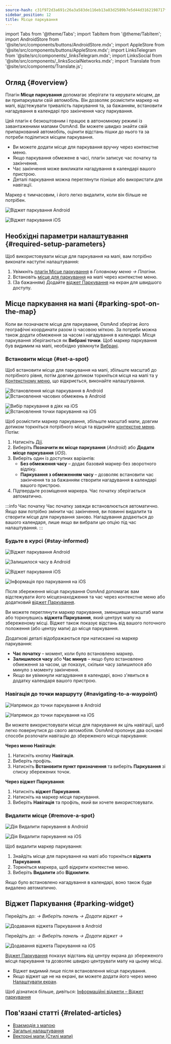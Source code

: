 ```yaml
---
source-hash: c31f972d3a691c26a3a583de116eb13a83d2589b7e5d44d3162198717f9b326f
sidebar_position: 12
title: Місце паркування
---
```

import Tabs from '@theme/Tabs';
import TabItem from '@theme/TabItem';
import AndroidStore from '@site/src/components/buttons/AndroidStore.mdx';
import AppleStore from '@site/src/components/buttons/AppleStore.mdx';
import LinksTelegram from '@site/src/components/_linksTelegram.mdx';
import LinksSocial from '@site/src/components/_linksSocialNetworks.mdx';
import Translate from '@site/src/components/Translate.js';



## Огляд {#overview}

Плагін **Місце паркування** допомагає зберігати та керувати місцем, де ви припаркували свій автомобіль. Він дозволяє розмістити маркер на мапі, відстежувати тривалість паркування та, за бажанням, встановити нагадування в календарі про закінчення часу паркування.

Цей плагін є безкоштовним і працює в автономному режимі із завантаженими мапами OsmAnd. Ви можете швидко знайти свій припаркований автомобіль, оцінити відстань пішки до нього та за потреби поділитися місцем паркування.

- Ви можете додати місце для паркування вручну через контекстне меню.
- Якщо паркування обмежене в часі, плагін записує час початку та закінчення.
- Час закінчення може викликати нагадування в календарі вашого пристрою.
- Деталі паркування можна переглянути пізніше або використати для навігації.

Маркер є тимчасовим, і його легко видалити, коли він більше не потрібен.

<Tabs groupId="operating-systems" queryString="current-os">

<TabItem value="android" label="Android">

![Віджет паркування Android](@site/static/img/plugins/parking/parking_widget_android.png)

</TabItem>

<TabItem value="ios" label="iOS">

![Віджет паркування iOS](@site/static/img/plugins/parking/parking_widget_ios.png)

</TabItem>

</Tabs>


## Необхідні параметри налаштування {#required-setup-parameters}

Щоб використовувати місце для паркування на мапі, вам потрібно виконати наступні налаштування:

1. Увімкніть [плагін Місце паркування](../plugins/index.md#enable--disable) в *Головному меню → Плагіни*.
2. Встановіть [місце для паркування](#set-a-spot) на мапі через контекстне меню.
3. (За бажанням) Додайте [віджет Паркування](#parking-widget) на екран для швидшого доступу.


## Місце паркування на мапі {#parking-spot-on-the-map}

Коли ви позначаєте місце для паркування, OsmAnd зберігає його географічні координати разом із часовою міткою. За потреби можна також додати обмеження за часом і нагадування в календарі. Місця паркування зберігаються як **Вибрані точки**. Щоб маркер паркування був видимим на мапі, необхідно увімкнути [Вибрані](../personal/favorites.md).


### Встановити місце {#set-a-spot}

Щоб встановити місце для паркування на мапі, збільште масштаб до потрібного рівня, потім довгим дотиком торкніться місця на мапі та у [Контекстному меню](../map/map-context-menu.md), що відкриється, виконайте налаштування.

<Tabs groupId="operating-systems" queryString="current-os">

<TabItem value="android" label="Android">

![Встановлення місця паркування в Android](@site/static/img/plugins/parking/and_set_p_point_limit.png) ![Встановлення часових обмежень в Android](@site/static/img/plugins/parking/and_set_p_point4_.png)

</TabItem>

<TabItem value="ios" label="iOS">

![Вибір паркування в діях на iOS](@site/static/img/plugins/parking/ios_set_p_point2.png) ![Встановлення точки паркування на iOS](@site/static/img/plugins/parking/ios_set_p_point3_-2.png)

</TabItem>

</Tabs>

Щоб розмістити маркер паркування, збільште масштаб мапи, довгим дотиком торкніться потрібного місця та відкрийте [контекстне меню](../map/map-context-menu.md). Потім:

1. Натисніть [Дії](../map/map-context-menu#actions).
2. Виберіть **Позначити як місце паркування** (*Android*) або **Додати місце паркування** (*iOS*).
3. Виберіть один із доступних варіантів:
   - **Без обмеження часу** – додає базовий маркер без зворотного відліку.
   - **Паркування з обмеженням часу** – дозволяє встановити час закінчення та за бажанням створити нагадування в календарі вашого пристрою.
4. Підтвердьте розміщення маркера. Час початку зберігається автоматично.

:::info Час початку
Час початку завжди встановлюється автоматично. Якщо вам потрібно змінити час закінчення, ви повинні видалити та створити місце для паркування заново. Нагадування додаються до вашого календаря, лише якщо ви вибрали цю опцію під час налаштування.
:::


### Будьте в курсі {#stay-informed}

<Tabs groupId="operating-systems" queryString="current-os">

<TabItem value="android" label="Android">

![Віджет паркування Android](@site/static/img/plugins/parking/parking_widget_android.png)

![Залишилося часу в Android](@site/static/img/plugins/parking/and_parking_info_left.png)

</TabItem>

<TabItem value="ios" label="iOS">

![Віджет паркування iOS](@site/static/img/plugins/parking/parking_widget_ios.png)

![Інформація про паркування на iOS](@site/static/img/plugins/parking/ios_parking_info.png)


</TabItem>

</Tabs>

Після збереження місця паркування OsmAnd допомагає вам відстежувати його місцезнаходження та час через контекстне меню або додатковий [віджет Паркування](#parking-widget).

Ви можете переглянути маркер паркування, зменшивши масштаб мапи або торкнувшись **віджета Паркування**, який центрує мапу на збереженому місці. Віджет також показує відстань від вашого поточного положення (або центру мапи) до місця паркування.

Додаткові деталі відображаються при натисканні на маркер паркування:

- **Час початку** – момент, коли було встановлено маркер.
- **Залишилося часу** або **Час минув** – якщо було встановлено обмеження за часом, це показує, скільки часу залишилося або минуло з моменту закінчення.
- Якщо ви увімкнули нагадування в календарі, воно з'явиться в додатку календаря вашого пристрою.


### Навігація до точки маршруту {#navigating-to-a-waypoint}

<Tabs groupId="operating-systems" queryString="current-os">

<TabItem value="android" label="Android">

![Напрямок до точки паркування в Android](@site/static/img/plugins/parking/and_navigating_to_parking.png)

</TabItem>

<TabItem value="ios" label="iOS">

![Напрямок до точки паркування на iOS](@site/static/img/plugins/parking/ios_going_to_parking.png)

</TabItem>

</Tabs>

Ви можете використовувати місце для паркування як ціль навігації, щоб легко повернутися до свого автомобіля. OsmAnd пропонує два основні способи розпочати навігацію до збереженого місця паркування:

**Через меню Навігація**:

1. Натисніть кнопку **Навігація**.
2. Виберіть профіль.
3. Натисніть **Встановити пункт призначення** та виберіть **Паркування** зі списку збережених точок.

**Через віджет Паркування**:

1. Натисніть **віджет Паркування**.
2. Натисніть на маркер місця паркування.
3. Виберіть **Навігація** та профіль, який ви хочете використовувати.


### Видалити місце {#remove-a-spot}

<Tabs groupId="operating-systems" queryString="current-os">

<TabItem value="android" label="Android">

![Дія Видалити паркування в Android](@site/static/img/map/context_menu_limited_parking.png)

</TabItem>

<TabItem value="ios" label="iOS">

<!-- ![Action Delete Parking in Android](@site/static/img/map/context_menu_limited_parking.png) -->

![Дія Видалити паркування на iOS](@site/static/img/map/context_menu_limited_parking_ios.png)

</TabItem>

</Tabs>

Щоб видалити маркер паркування:

1. Знайдіть місце для паркування на мапі або торкніться **віджета Паркування**.
2. Торкніться маркера, щоб відкрити контекстне меню.
3. Виберіть **Видалити** або **Відхилити**.

Якщо було встановлено нагадування в календарі, воно також буде видалено автоматично.


## Віджет Паркування {#parking-widget}

<Tabs groupId="operating-systems" queryString="current-os">

<TabItem value="android" label="Android">

Перейдіть до: *<Translate android="true" ids="shared_string_menu,map_widget_config"/> → Виберіть панель → Додати віджет → <Translate android="true" ids="map_widget_parking"/>*

![Додавання віджета Паркування в Android](@site/static/img/plugins/parking/and_adding_parking_widget_andr.png)

</TabItem>

<TabItem value="ios" label="iOS">

Перейдіть до: *<Translate ios="true" ids="shared_string_menu,layer_map_appearance"/> → Виберіть панель → Додати віджет → <Translate ios="true" ids="parking_place"/>*

![Додавання віджета Паркування на iOS](@site/static/img/plugins/parking/ios_adding_parking_widget-2.png)

</TabItem>

</Tabs>

[Віджет Паркування](../widgets/info-widgets.md#parking-widget) показує відстань від центру екрана до збереженого місця паркування та дозволяє швидко центрувати мапу на цьому місці.

- Віджет видимий лише після встановлення місця паркування.
- Якщо віджет ще не на екрані, ви можете додати його через меню [Налаштувати екран](../widgets/configure-screen.md).

Щоб дізнатися більше, дивіться: [Інформаційні віджети – Віджет паркування](https://osmand.net/docs/user/widgets/info-widgets#parking-widget)


## Пов'язані статті {#related-articles}

- [Взаємодія з мапою](../../user/map/interact-with-map.md)
- [Загальні налаштування](../../user/personal/global-settings.md)
- [Векторні мапи (Стилі мапи)](../../user/map/vector-maps.md)